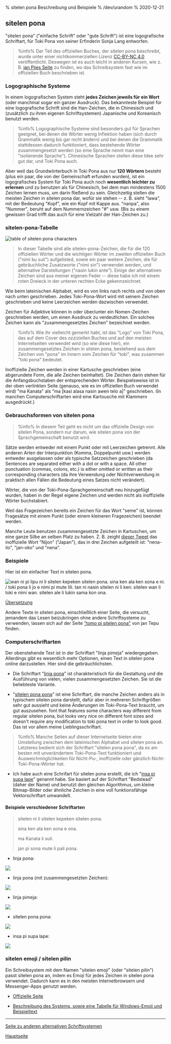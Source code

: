 % sitelen pona Beschreibung und Beispiele
% /dev/urandom
% 2020-12-21

## sitelen pona

"sitelen pona" ("einfache Schrift" oder "gute Schrift") ist eine logografische 
Schriftart, für Toki Pona von seiner Erfinderin Sonja Lang entworfen.

> %info%
> Der Teil des offiziellen Buches, der sitelen pona beschreibt, wurde unter 
> einer nichtkommerziellen Lizenz [CC-BY-NC 4.0](https://creativecommons.org/licenses/by-nc/4.0/) 
> veröffentlicht. Deswegen ist es auch leicht in anderen Kursen, wie z. B. 
> [jan Pijes Seite](http://tokipona.net/tp/janpije/hieroglyphs.php) zu finden, 
> wo das Schreibsystem fast wie im offiziellen Buch beschrieben ist.
>

### Logographische Systeme

In einem logografischen System steht **jedes Zeichen jeweils für ein Wort** 
(oder manchmal sogar ein ganzer Ausdruck). Das bekannteste Beispiel für 
eine logografische Schrift sind die Han-Zeichen, die in Chinesisch und 
(zusätzlich zu ihren eigenen Schriftsystemen) Japanische und Koreanisch 
benutzt werden.

> %info%
> Logographische Systeme sind besonders gut für Sprachen geeignet, bei denen 
> die Wörter wenig Inflektion haben (sich durch Grammatik wenig bis gar nicht 
> ändern) und bei denen die Grammatik stattdessen dadurch funktioniert, dass 
> bestehende Wörter zusammengesetzt werden (so eine Sprache nennt man eine 
> "isolierende Sprache"). Chinesische Sprachen stellen diese Idee sehr gut dar, 
> und Toki Pona auch.
>

Aber weil das Grundwörterbuch in Toki Pona aus nur **120 Wörtern** besteht 
(plus ein paar, die von der Gemeinschaft erfunden wurden), ist ein 
logografisches System für Toki Pona auch noch **wesentlich leichter zu 
erlernen** und zu benutzen als für Chinesisch, bei dem man mindestens 1500 
Zeichen lernen muss, um darin fließend zu sein. Gleichzeitig stellen die 
meisten Zeichen in sitelen pona dar, wofür sie stehen -- z. B. sieht "lawa", 
mit der Bedeutung "Kopf", wie ein Kopf mit Kappe aus. "nanpa", also "Nummer", 
beruht auf dem Nummernzeichen "\#" usw. (Bis zu einem gewissen Grad trifft 
das auch für eine Vielzahl der Han-Zeichen zu.)

### sitelen-pona-Tabelle

![table of sitelen pona characters](/sitelen_pona.gif)

> In dieser Tabelle sind alle sitelen-pona-Zeichen, die für die 120 offiziellen
> Wörter und die wichtigen Wörter im zweiten offiziellen Buch ("nimi ku suli")
> aufgelisted, sowie ein paar weitere Zeichen, die für gebräuchliche Zusatzworte
> ("nimi sin") verwendet werden, und alternative Darstellungen ("nasin lukin
> ante"). Einige der alternativen Zeichen sind aus meiner eigenen Feder -- diese
> habe ich mit einem roten Dreieck in der unteren rechten Ecke gekennzeichnet.

Wie beim lateinischen Alphabet, wird es von links nach rechts und von oben 
nach unten geschrieben. Jedes Toki-Pona-Wort wird mit seinem Zeichen geschrieben 
und keine Leerzeichen werden dazwischen verwendet.

Zeichen für Adjektive können in oder über/unter ein Nomen-Zeichen geschrieben 
werden, um einen Ausdruck zu verdeutlichen. Ein solches Zeichen kann als 
"zusammengesetztes Zeichen" bezeichnet werden.

> %info%
> Wie ihr vielleicht gemerkt habt, ist das "Logo" von Toki Pona, das auf dem 
> Cover des ozziziellen Buches und auf den meisten Internetseiten verwendet 
> wird (so wie diese hier), ein zusammengesetztes Zeichen in sitelen pona, 
> bestehend aus dem Zeichen von "pona" im Innern vom Zeichen für "toki", was 
> zusammen "toki pona" bedeutet.

Inoffizielle Zeichen werden in einer Kartusche geschrieben (eine abgerundete 
Form, die alle Zeichen beinhaltet). Die Zeichen darin stehen für die 
Anfangsbuchstaben der entsprechenden Wörter. Beispielsweise ist in der oben 
verlinkten Seite (genauso, wie es im offiziellen Buch verwendet wird) "ma 
Kanata" als "ma [kasi alasa nasin awen telo a]" geschrieben. (In manchen 
Computerschriftarten wird eine Kartousche mit Klammern ausgedrückt.)

### Gebrauchsformen von sitelen pona

> %info%
> In diesem Teil geht es nicht um das offizielle Design von sitelen Pona, 
> sondern nur darum, wie sitelen pona von der Sprachgemeinschaft benutzt 
> wird.

Sätze werden entweder mit einem Punkt oder mit Leerzeichen getrennt. Alle 
anderen Arten der Interpunktion (Komma, Doppelpunkt usw.) werden entweder 
ausgelassen oder als typische Satzzeichen geschrieben (da 
Sentences are separated either with a dot or with a space. All other punctuation
(commas, colons, etc.) is either omitted or written as their corresponding
characters (da ihre Verwendung oder Nichtverwendung in praktisch allen Fällen 
die Bedeutung eines Satzes nicht verändert).

Wörter, die von der Toki-Pona-Sprachgemeinschaft neu hinzugefügt wurden, 
haben in der Regel eigene Zeichen und werden nicht als inoffizielle 
Wörter buchstabiert.

Weil das Fragezeichen bereits ein Zeichen für das Wort "seme" ist, können 
Fragesätze mit einem Punkt (oder einem kleineren Fragezeichen) beendet werden.

Manche Leute benutzen zusammengesetzte Zeichen in Kartuschen, um eine ganze 
Silbe an selben Platz zu haben. Z. B. zeight [dieser Tweet](https://twitter.com/qvarie/status/1291755067851251712) das inoffizielle Wort "Nijon" ("Japan"), das in drei Zeichen aufgeteilt ist: 
"nena-ilo", "jan-oko" und "nena".

### Beispiele

Hier ist ein einfacher Text in sitelen pona. 

![wan ni pi lipu ni li sitelen kepeken sitelen pona. sina ken ala ken sona e ni.
/ toki pona li jo e nimi pi mute lili. tan ni nasin sitelen ni li ken: sitelen
wan li toki e nimi wan. sitelen ale li lukin sama kon
ona.](/sitelen_pona_example.png)

[Übersetzung](de_answers.html#sp)

Andere Texte in sitelen pona, einschließlich einer Seite, die versucht, 
jemandem das Lesen beizubringen ohne andere Schriftsysteme zu verwenden, 
lassen sich auf der Seite ["tomo pi sitelen pona"](https://davidar.github.io/tp/) 
von jan Tepu finden.

### Computerschriftarten

Der obenstehende Text ist in der Schriftart "linja pimeja" wiedergegeben. 
Allerdings gibt es wesentlich mehr Optionen, einen Text in sitelen pona online 
darzustellen. Hier sind die gebräuchlichsten.

 * Die Schriftart "[linja pona](musilili.net/linja-pona/)" ist charakteristisch 
   für die Gestaltung und die Ausführung von vielen, vielen zusammengesetzten 
   Zeichen. Sie ist die beliebteste Variante.

 * "[sitelen pona pona](https://jackhumbert.github.io/sitelen-pona-pona/)" ist 
   eine Schriftart, die manche Zeichen anders als in typischem sitelen pona 
   darstellt, dafür aber in mehreren Schriftgrößen sehr gut aussieht und keine 
   Änderungen im Toki-Pona-Text braucht, um gut auszusehen. 
   font that features some characters way different from regular sitelen pona,
   but looks very nice on different font sizes and doesn't require any
   modification to toki pona text in order to look good. Das ist vor allem 
   meine Lieblingsschriftart.

> %info%
> Manche Seiten auf dieser Internetseite bieten eine Umstellung zwischen 
> dem lateinischen Alphabet und sitelen pona an. Letzteres bedient sich der 
> Schriftart "sitelen pona pona", da es am besten mit unverändertem 
> Toki-Pona-Text funktioniert und Ausweichmöglichkeiten für Nicht-Pu-, 
> inoffizielle oder gänzlich Nicht-Toki-Pona-Wörter hat.
>

 * Ich habe auch eine Schrifart für sitelen pona erstellt, die ich "[insa 
 pi supa  lape](supalape.html)" genannt habe. Sie basiert auf der Schriftart 
 "Bedstead"(daher der Name) und benutzt den gleichen Algorithmus, um kleine 
 Bitmap-Bilder oder ähnliche Zeichen in eine voll funktionsfähige 
 Vektorschriftart umwandelt.

#### Beispiele verschiedener Schriftarten

>
> sitelen ni li sitelen kepeken sitelen pona.
>
> sina ken ala ken sona e ona.
>
> ma Kanata li suli.
>
> jan pi sona mute li pali pona.
>

* linja pona:

![](/lpona.png)

* linja pona (mit zusammengesetzten Zeichen):

![](/lpona2.png)

* linja pimeja:

![](/lpimeja.png)

* sitelen pona pona:

![](/spp.png)

* insa pi supa lape:

![](/insa.png)

### sitelen emoji / sitelen pilin

Ein Schreibsystem mit dem Namen "sitelen emoji" (oder "sitelen pilin") passt 
sitelen pona an, indem es Emoji für jedes Zeichen in sitelen pona verwendet. 
Dadurch kann es in den meisten Internetbrowsern und Messenger-Apps genutzt 
werden.

* [Offizielle Seite](https://sites.google.com/view/sitelenemoji)

* [Beschreibung des Systems, sowie eine Tabelle für Windows-Emoji und 
Beispieltext](https://omniglot.com/conscripts/sitelenemoji.htm)

---

[Seite zu anderen alternativen Schriftsystemen](x2.html)

[Hauptseite](de_index.html)


